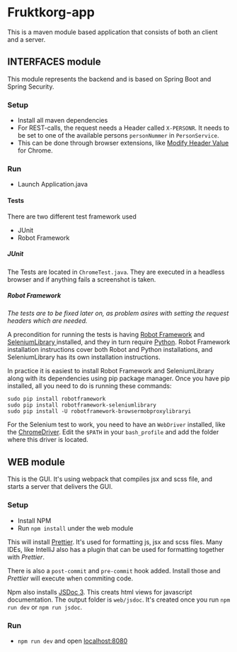 # Fruktkorg-app
This is a maven module based application that consists of both an client and a server.


## INTERFACES module
This module represents the backend and is based on Spring Boot and Spring Security.

### Setup

* Install all maven dependencies
* For REST-calls, the request needs a Header called `X-PERSONR`. It needs to be set to one of the available persons 
`personNummer` in `PersonService`.
* This can be done through browser extensions, like [Modify Header Value](https://chrome.google.com/webstore/detail/modify-header-value-http/cbdibdfhahmknbkkojljfncpnhmacdek ) for Chrome.

### Run
* Launch Application.java

#### Tests

There are two different test framework used
* JUnit
* Robot  Framework

##### JUnit

The Tests are located in `ChromeTest.java`. They are executed in a headless browser and if anything fails a screenshot is taken.

##### Robot Framework

*The tests are to be fixed later on, as problem asires with setting the request headers which are needed.*


A precondition for running the tests is having 
[Robot Framework](http://robotframework.org/) and [SeleniumLibrary ](https://github.com/robotframework/SeleniumLibrary) 
installed, and they in turn require [Python](http://python.org/). Robot Framework installation instructions cover both 
Robot and Python installations, and SeleniumLibrary has its own installation instructions.

In practice it is easiest to install Robot Framework and SeleniumLibrary along with its dependencies using pip package 
manager. Once you have pip installed, all you need to do is running these commands:

```
sudo pip install robotframework
sudo pip install robotframework-seleniumlibrary
sudo pip install -U robotframework-browsermobproxylibraryi
```

For the Selenium test to work, you need to have an `WebDriver` installed, like the [ChromeDriver](http://chromedriver.chromium.org/getting-started). 
Edit the `$PATH` in your `bash_profile` and add 
the folder where this driver is located. 

## WEB module
This is the GUI. It's using webpack that compiles jsx and scss file, and starts a server that delivers the GUI.

### Setup

* Install NPM 
* Run `npm install` under the web module

This will install [Prettier](https://prettier.io/). It's used for formatting js, jsx and scss files.
Many IDEs, like IntelliJ also has a plugin that can be used for formatting together with *Prettier*. 

There is also a `post-commit` and `pre-commit` hook added. Install those and *Prettier* will execute when commiting code. 

Npm also installs [JSDoc 3](https://www.npmjs.com/package/jsdoc). This creats html views for javascript documentation. 
The output folder is `web/jsdoc`. It's created once you run `npm run dev` or `npm run jsdoc`. 

### Run
* `npm run dev` and open [localhost:8080](http://localhost:8080)


